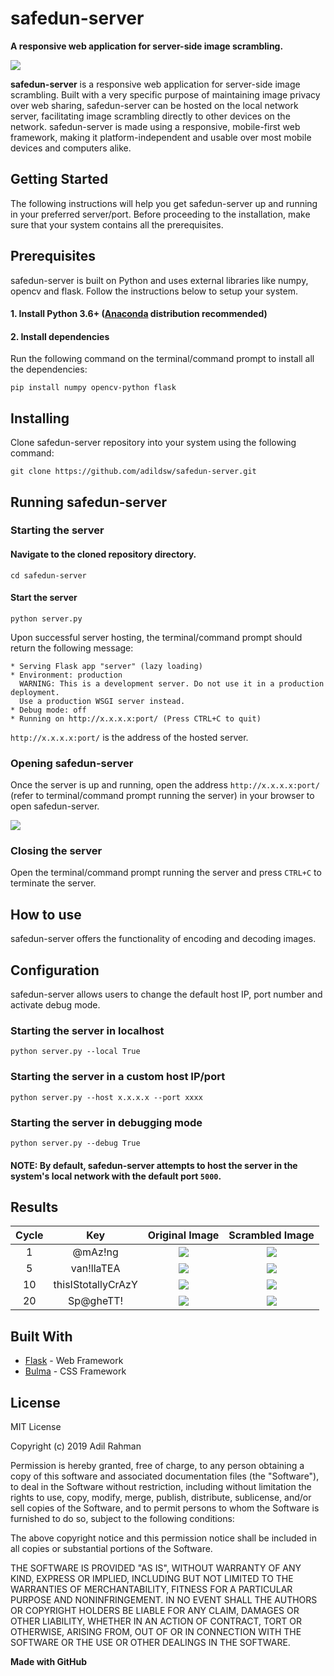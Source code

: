 # safedun-server
**A responsive web application for server-side image scrambling.**

<img align='center' src='https://github.com/adildsw/safedun-server/blob/master/assets/logo.png' />

<b>safedun-server</b> is a responsive web application for server-side image scrambling. Built with a very specific purpose of maintaining image privacy over web sharing, safedun-server can be hosted on the local network server, facilitating image scrambling directly to other devices on the network. safedun-server is made using a responsive, mobile-first web framework, making it platform-independent and usable over most mobile devices and computers alike.

## Getting Started
The following instructions will help you get safedun-server up and running in your preferred server/port. Before proceeding to the installation, make sure that your system contains all the prerequisites.

## Prerequisites
safedun-server is built on Python and uses external libraries like numpy, opencv and flask. Follow the instructions below to setup your system.

#### 1. Install Python 3.6+ ([Anaconda](https://www.anaconda.com/download/) distribution recommended)
#### 2. Install dependencies
Run the following command on the terminal/command prompt to install all the dependencies:
```
pip install numpy opencv-python flask
```

## Installing
Clone safedun-server repository into your system using the following command:
```
git clone https://github.com/adildsw/safedun-server.git
```

## Running safedun-server
### Starting the server
#### Navigate to the cloned repository directory.
```
cd safedun-server
```
#### Start the server
```
python server.py
```
Upon successful server hosting, the terminal/command prompt should return the following message:
```
* Serving Flask app "server" (lazy loading)
* Environment: production
  WARNING: This is a development server. Do not use it in a production deployment.
  Use a production WSGI server instead.
* Debug mode: off
* Running on http://x.x.x.x:port/ (Press CTRL+C to quit)
```
```http://x.x.x.x:port/``` is the address of the hosted server.

### Opening safedun-server
Once the server is up and running, open the address ```http://x.x.x.x:port/``` (refer to terminal/command prompt running the server) in your browser to open safedun-server.

<img src='https://github.com/adildsw/safedun-server/blob/master/assets/screen.png' />

### Closing the server
Open the terminal/command prompt running the server and press ```CTRL+C``` to terminate the server.

## How to use
safedun-server offers the functionality of encoding and decoding images. 

## Configuration
safedun-server allows users to change the default host IP, port number and activate debug mode.

### Starting the server in localhost
```
python server.py --local True
```

### Starting the server in a custom host IP/port
```
python server.py --host x.x.x.x --port xxxx
```

### Starting the server in debugging mode
```
python server.py --debug True
```

#### NOTE: By default, safedun-server attempts to host the server in the system's local network with the default port ```5000```.


## Results

  Cycle                    |  Key                      |  Original Image           |  Scrambled Image
:-------------------------:|:-------------------------:|:-------------------------:|:-------------------------:
1  |  @mAz!ng  |  ![](https://github.com/adildsw/safedun-server/blob/master/assets/1_@mAz!ng_input.png)  |  ![](https://github.com/adildsw/safedun-server/blob/master/assets/1_@mAz!ng_output.png)
5  |  van!llaTEA  |  ![](https://github.com/adildsw/safedun-server/blob/master/assets/5_van!llaTEA_input.png)  |  ![](https://github.com/adildsw/safedun-server/blob/master/assets/5_van!llaTEA_output.png)
10  |  thisIStotallyCrAzY  |  ![](https://github.com/adildsw/safedun-server/blob/master/assets/10_thisIStotallyCrAzY_input.png)  |  ![](https://github.com/adildsw/safedun-server/blob/master/assets/10_thisIStotallyCrAzY_output.png)
20  |  Sp@gheTT!  |  ![](https://github.com/adildsw/safedun-server/blob/master/assets/20_Sp@gheTT!_input.png)  |  ![](https://github.com/adildsw/safedun-server/blob/master/assets/20_Sp@gheTT!_output.png)

## Built With
* [Flask](https://palletsprojects.com/p/flask/) - Web Framework
* [Bulma](https://bulma.io) - CSS Framework

## License
MIT License

Copyright (c) 2019 Adil Rahman

Permission is hereby granted, free of charge, to any person obtaining a copy
of this software and associated documentation files (the "Software"), to deal
in the Software without restriction, including without limitation the rights
to use, copy, modify, merge, publish, distribute, sublicense, and/or sell
copies of the Software, and to permit persons to whom the Software is
furnished to do so, subject to the following conditions:

The above copyright notice and this permission notice shall be included in all
copies or substantial portions of the Software.

THE SOFTWARE IS PROVIDED "AS IS", WITHOUT WARRANTY OF ANY KIND, EXPRESS OR
IMPLIED, INCLUDING BUT NOT LIMITED TO THE WARRANTIES OF MERCHANTABILITY,
FITNESS FOR A PARTICULAR PURPOSE AND NONINFRINGEMENT. IN NO EVENT SHALL THE
AUTHORS OR COPYRIGHT HOLDERS BE LIABLE FOR ANY CLAIM, DAMAGES OR OTHER
LIABILITY, WHETHER IN AN ACTION OF CONTRACT, TORT OR OTHERWISE, ARISING FROM,
OUT OF OR IN CONNECTION WITH THE SOFTWARE OR THE USE OR OTHER DEALINGS IN THE
SOFTWARE.

**Made with GitHub**
